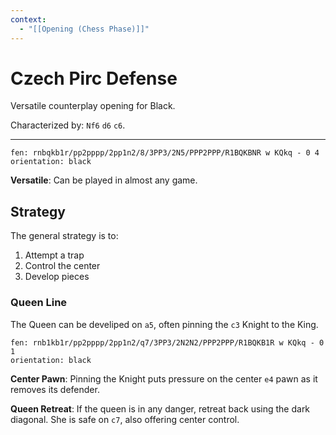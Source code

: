 ```yaml
---
context:
  - "[[Opening (Chess Phase)]]"
---
```


# Czech Pirc Defense

Versatile counterplay opening for Black.

Characterized by: `Nf6` `d6` `c6`.

---

```chesser
fen: rnbqkb1r/pp2pppp/2pp1n2/8/3PP3/2N5/PPP2PPP/R1BQKBNR w KQkq - 0 4
orientation: black
```

**Versatile**: Can be played in almost any game.

## Strategy

The general strategy is to:

1. Attempt a trap
2. Control the center
3. Develop pieces

### Queen Line

The Queen can be develiped on `a5`, often pinning the `c3` Knight to the King.

```chesser
fen: rnb1kb1r/pp2pppp/2pp1n2/q7/3PP3/2N2N2/PPP2PPP/R1BQKB1R w KQkq - 0 1
orientation: black
```

**Center Pawn**: Pinning the Knight puts pressure on the center `e4` pawn as it removes its defender.

**Queen Retreat**: If the queen is in any danger, retreat back using the dark diagonal. She is safe on `c7`, also offering center control.
